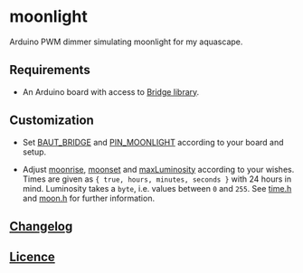 # moonlight
Arduino PWM dimmer simulating moonlight for my aquascape.

## Requirements

* An Arduino board with access to [Bridge library](https://www.arduino.cc/en/Reference/YunBridgeLibrary).

## Customization

* Set [BAUT_BRIDGE](src/moonlight/moonlight.ino#L6) and [PIN_MOONLIGHT](src/moonlight/moonlight.ino#L8) according to your board and setup.

* Adjust [moonrise](src/moonlight/moonlight.ino#L10), [moonset](src/moonlight/moonlight.ino#L17) and [maxLuminosity](src/moonlight/moonlight.ino#L27) according to your wishes. Times are given as `{ true, hours, minutes, seconds }` with 24 hours in mind. Luminosity takes a `byte`, i.e. values between `0` and `255`. See [time.h](src/moonlight/time.h) and [moon.h](src/moonlight/moon.h) for further information.

## [Changelog](CHANGELOG.md)

## [Licence](LICENSE.md)
